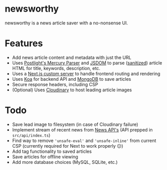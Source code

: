 # newsworthy

newsworthy is a news article saver with a no-nonsense UI.

# Features

- Add news article content and metadata with just the URL
- Uses [Postlight's Mercury Parser](https://github.com/postlight/mercury-parser) and [JSDOM](https://github.com/jsdom/jsdom) to parse ([sanitized](https://github.com/cure53/DOMPurify)) article HTML for title, keywords, description, etc.
- Uses a [Next.js custom server](https://nextjs.org/docs/advanced-features/custom-server) to handle frontend routing and rendering
- Uses [Koa](https://github.com/koajs/koa) for backend API and [MongoDB](https://github.com/mongodb/node-mongodb-native) to save articles
- Secure response headers, including CSP
- (Optional) Uses [Cloudinary](https://cloudinary.com/) to host leading article images

# Todo

- Save lead image to filesystem (in case of Cloudinary failure)
- Implement stream of recent news from [News API's](https://newsapi.org) (API prepped in `src/api/index.ts`)
- Find way to remove `'unsafe-eval'` and `'unsafe-inline'` from current CSP (currently required for Next to work properly 😐)
- Add tag functionality to saved articles
- Save articles for offline viewing
- Add more database choices (MySQL, SQLite, etc.)
